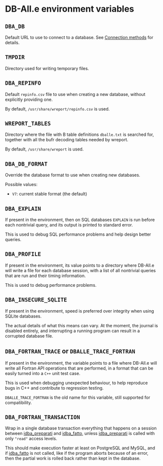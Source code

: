 # DB-All.e environment variables

## `DBA_DB`

Default URL to use to connect to a database. See [Connection
methods](fapi_connect.md) for details.

## `TMPDIR`

Directory used for writing temporary files.

## `DBA_REPINFO`

Default `repinfo.csv` file to use when creating a new database, without
explicitly providing one.

By default, `/usr/share/wreport/repinfo.csv` is used.

## `WREPORT_TABLES`

Directory where the file with B table definitions `dballe.txt` is searched for,
together with all the bufr decoding tables needed by wreport.

By default, `/usr/share/wreport` is used.

## `DBA_DB_FORMAT`

Override the database format to use when creating new databases.

Possible values:

 * `V7`: current stable format (the default)

## `DBA_EXPLAIN`

If present in the environment, then on SQL databases `EXPLAIN` is run before
each nontrivial query, and its output is printed to standard error.

This is used to debug SQL performance problems and help design better queries.

## `DBA_PROFILE`

If present in the environment, its value points to a directory where DB-All.e
will write a file for each database session, with a list of all nontrivial
queries that are run and their timing information.

This is used to debug performance problems.

## `DBA_INSECURE_SQLITE`

If present in the environment, speed is preferred over integrity when using
SQLite databases.

The actual details of what this means can vary. At the moment, the journal is
disabled entirely, and interrupting a running program can result in a corrupted
database file.

## `DBA_FORTRAN_TRACE` or `DBALLE_TRACE_FORTRAN`

If present in the environment, the variable points to a file where DB-All.e
will write all Fortran API operations that are performed, in a format that can
be easily turned into a `C++` unit test case.

This is used when debugging unexpected behaviour, to help reproduce bugs in C++
and contribute to regression testing.

`DBALLE_TRACE_FORTRAN` is the old name for this variable, still supported for
compatibility.

## `DBA_FORTRAN_TRANSACTION`

Wrap in a single database transaction everything that happens on a session
between [idba_preparati][] and [idba_fatto][], unless [idba_preparati][] is
called with only `"read"` access levels.

This should make execution faster at least on PostgreSQL and MySQL, and if
[idba_fatto][] is not called, like if the program aborts because of an error,
then the partial work is rolled back rather than kept in the database.

[idba_preparati]: fapi_reference.md#idba_preparati
[idba_messaggi]: fapi_reference.md#idba_messaggi
[idba_fatto]: fapi_reference.md#idba_fatto
